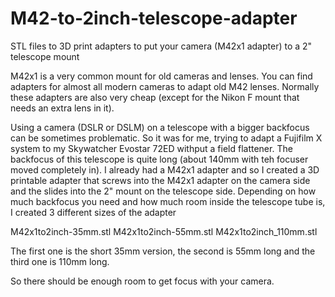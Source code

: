 # M42-to-2inch-telescope-adapter
STL files to 3D print adapters to put your camera (M42x1 adapter) to a 2" telescope mount 

M42x1 is a very common mount for old cameras and lenses. You can find adapters for almost all modern cameras to adapt old M42 lenses. Normally these adapters are also very cheap (except for the Nikon F mount that needs an extra lens in it). 

Using a camera (DSLR or DSLM) on a telescope with a bigger backfocus can be sometimes problematic. So it was for me, trying to adapt a Fujifilm X system to my Skywatcher Evostar 72ED withput a field flattener. The backfocus of this telescope is quite long (about 140mm with teh focuser moved completely in). I already had a M42x1 adapter and so I created a 3D printable adapter that screws into the M42x1 adapter on the camera side and the slides into the 2" mount on the telescope side. Depending on how much backfocus you need and how much room inside the telescope tube is, I created 3 different sizes of the adapter

M42x1to2inch-35mm.stl
M42x1to2inch-55mm.stl
M42x1to2inch_110mm.stl

The first one is the short 35mm version, the second is 55mm long and the third one is 110mm long. 

So there should be enough room to get focus with your camera. 


